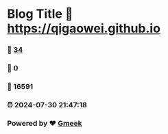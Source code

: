 # Blog Title :link: https://qigaowei.github.io 
### :page_facing_up: [34](https://qigaowei.github.io/tag.html) 
### :speech_balloon: 0 
### :hibiscus: 16591 
### :alarm_clock: 2024-07-30 21:47:18 
### Powered by :heart: [Gmeek](https://github.com/Meekdai/Gmeek)
